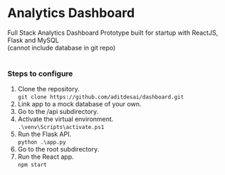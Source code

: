 <h1> Analytics Dashboard </h1>

Full Stack Analytics Dashboard Prototype built for startup with ReactJS, Flask and MySQL <br>
(cannot include database in git repo) <br> <br>

<h3> Steps to configure </h3>
<ol>
    <li> 
        Clone the repository. <br> 
        <code>git clone https://github.com/aditdesai/dashboard.git</code>
    </li>
    <li> Link app to a mock database of your own. </li>
    <li> Go to the /api subdirectory. </li>
    <li> 
        Activate the virtual environment. <br>
        <code>.\venv\Scripts\activate.ps1</code>
    </li>
    <li>
        Run the Flask API. <br>
        <code>python .\app.py</code>
    </li>
    <li> Go to the root subdirectory. </li>
    <li> 
        Run the React app. <br>
        <code>npm start</code>
    </li>
</ol>